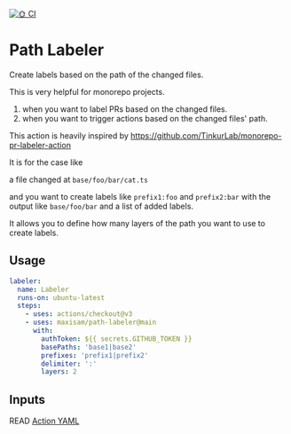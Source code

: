 [![🌞 CI](https://github.com/maxisam/path-labeler/actions/workflows/CI.yml/badge.svg)](https://github.com/maxisam/path-labeler/actions/workflows/CI.yml)

# Path Labeler

Create labels based on the path of the changed files.

This is very helpful for monorepo projects.

1. when you want to label PRs based on the changed files.
2. when you want to trigger actions based on the changed files' path.

This action is heavily inspired by https://github.com/TinkurLab/monorepo-pr-labeler-action

It is for the case like

a file changed at `base/foo/bar/cat.ts`

and you want to create labels like `prefix1:foo` and `prefix2:bar` with the output like `base/foo/bar` and a list of added labels.

It allows you to define how many layers of the path you want to use to create labels.

## Usage

```yaml
labeler:
  name: Labeler
  runs-on: ubuntu-latest
  steps:
    - uses: actions/checkout@v3
    - uses: maxisam/path-labeler@main
      with:
        authToken: ${{ secrets.GITHUB_TOKEN }}
        basePaths: 'base1|base2'
        prefixes: 'prefix1|prefix2'
        delimiter: ':'
        layers: 2
```

## Inputs

READ [Action YAML](.\action.yml)
